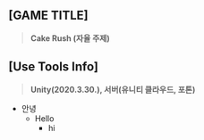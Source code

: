 ## [GAME TITLE] ##
> **Cake Rush (자율 주제)**

## [Use Tools Info] ##
> **Unity(2020.3.30.), 서버(유니티 클라우드, 포톤)**


* 안녕
  * Hello
    * hi





